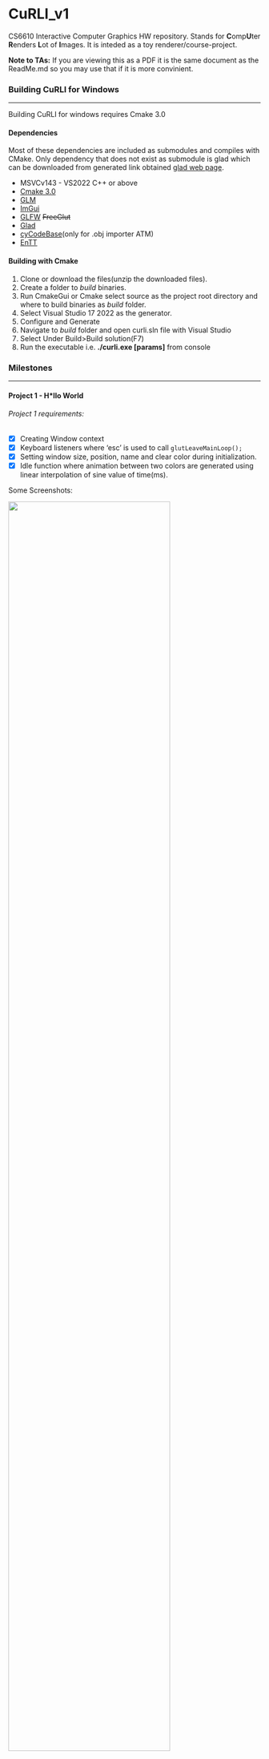# CuRLI_v1
CS6610 Interactive Computer Graphics HW repository. Stands for **C**omp**U**ter **R**enders **L**ot of **I**mages. It is inteded as a toy renderer/course-project.

**Note to TAs:** If you are viewing this as a PDF it is the same document as the ReadMe.md so you may use that if it is more convinient. 


### Building CuRLI for Windows
---
Building CuRLI for windows requires Cmake 3.0
#### Dependencies 
Most of these dependencies are included as submodules and compiles with CMake. Only dependency that does not exist as submodule is glad which can be downloaded from generated link obtained [glad web page](https://glad.dav1d.de/).
- MSVCv143 - VS2022 C++ or above
- [Cmake 3.0](https://cmake.org/)
- [GLM](https://github.com/g-truc/glm)
- [ImGui](https://github.com/ocornut/imgui)
- [GLFW](https://github.com/glfw/glfw) ~~FreeGlut~~
- [Glad](https://glad.dav1d.de/#language=c&specification=gl&api=gl%3D4.6&api=gles1%3Dnone&api=gles2%3Dnone&api=glsc2%3Dnone&profile=compatibility&loader=on)
- [cyCodeBase](http://www.cemyuksel.com/cyCodeBase/)(only for .obj importer ATM)
- [EnTT](https://github.com/skypjack/entt)

#### Building with Cmake
1. Clone or download the files(unzip the downloaded files).
2. Create a folder to *build* binaries.
3. Run CmakeGui or Cmake select source as the project root directory and where to build binaries as *build* folder.
4. Select Visual Studio 17 2022 as the generator.
5. Configure and Generate
6. Navigate to *build* folder and open curli.sln file with Visual Studio
7. Select Under Build>Build solution(F7)
8. Run the executable i.e. **./curli.exe [params]** from console

### Milestones
---
#### Project 1 - H*llo World
###### Project 1 requirements:
- [x] Creating Window context
- [x] Keyboard listeners where ‘esc’ is used to call `glutLeaveMainLoop();`
- [x] Setting window size, position, name and clear color during initialization.
- [x] Idle function where animation between two colors are generated using linear interpolation of sine value of time(ms).
  
Some Screenshots:

<img src="./images/pr1_1.jpg" width=80%>
<img src="./images/pr1_2.jpg" width=80%>

---

#### Project 2 - Transformations
###### Project 2 requirements:
- [x] Integrated `cyTriMesh` class to load .obj files from console arguments. Now path to a .obj mesh needs to be given to executable as the first argument as follows: `./curli.exe path/to/mesh`
- [x] Implemented very simple shaders (/assets/shaders/simple/...) to transform and render vertex points in a constant single color as `GL_POINTS`.
- [x] Implemented tarball controlled lookAt camera where `left mouse button + drag` adjusts two angles of the camera and `right mouse button + drag` adjusts the distance of the camera to *center*.
- [x] Programmed a Imgui window and keyboard shortcuts that allows reloading(`F5`) and recompiling(`F6`) of the shader files. This means that one can edit shader files after curli launches, pressing F5 and F6 will use the edited shaders if compilation is successful.
- [x] Imgui window also includes a button that recenters camera(`F1`) to the mesh center point.
- [x] Pressing `P` also lets user switch between orthographic and perspective projection types.
###### Additional Features:
- [Curiously recurring template pattern](https://en.cppreference.com/w/cpp/language/crtp) has been utulized to have staged renderers and application.
    - Application stages are: `Initialize()`, `Render()`, `DrawGui()`, `Terminate()`.Render and DrawGui are called in a render loop. 
  - Each renderer `A` that implements base class `Renderer<A>` will need to override `Start()` `PreUpdate()` `Update()` and `End()`. These functions are called on various stages of the application allowing custimizable renderers to be written.
- Also programmed a simple event dispatcher system which gets the input&windowing events by `glfw` to be queued. The queued event is resolved in render loop.
  - Each renderer has the option to override certain event calls dispatched by the system if the fuctions are overriden they are called by the `dispatchEvent()`
- Inside `PreUpdate()` function of this projects renderer (`TeapotRenderer`) I set the model matrix of the teapot to a rotation matrix that updates the angle over time. This causes teapot to revolve around itself.

Some Screenshots:

<img src="./images/pr2_1.png" width=80%>
<img src="./images/pr2_2.png" width=80%>

---
#### Project 3 - Shading
###### Project 3 requirements:
- [x] Displayed triangles instead of points
- [x] Uploaded and transforming vertex normals using inverse transpose of model view matrix
- [x] Imlemented Blinn-Phong shading in view space using half angles.
- [x] Added orbital controls to the first point light source inserted into the scene.
###### Additional Features:
- Integrated EnTT --- an entity-component system.
  - Using EnTT several components have been developed:
    - `CLight`: Illuminates the scene currently only as point light but soon other types will be implemented.
    - `CTransform`: A transform component that is traditionally used to generate model matrices for shaders
    - `CTriMesh`: Wrapper for cyTriMesh allows entities to have geometry
    - `CVertexArrayObject`: Allows geometry to be drawn using bound VBOs and EBO(optional). Automaticly handles and selects which draw calls to make.
- Implemented `OpenGLProgram` abstraction which alows convenience binding shaders and uploading uniforms.
- Using the ECS I let shaders render multiple light sources over multiple objects.

Some Screenshots:

<img src="./images/pr3_1.png" width=80%>
<img src="./images/pr3_2.png" width=80%>

---
#### Physically Based Animation - Assignment 1
###### A simple one-particle system:
- [x] Rendering and shading 3D sphere as a particle.
- [x] `LShift + Mouse drag` can interactively apply force.
- [x] 3D arrow as force vector indicator.
- [x] Programmable VelocityField2D component with respective UI to add/remove from the scene.
- [x] Programmable ForceField2D component with respective UI to add/remove from the scene.
- [x] Euler integrator (explicit or implicit) and its selection UI.
- [x] BoundingBox class with VertexArrayObject component so it can be drawn as GL_LINES.

Some Screenshots:

<img src="./images/pra1_1.png" width=80%>

#### Project 4 - Textures
###### Project 4 requirements:
- [X] Load and parse .mtl files associated with .obj files.
- [X] Load and decode .png files as textures.
- [X] Use cmdline to read .obj files 
  - Usage `-model --path ../path/to/your.obj`
  - Appending `--rb` after `-model` tag attaches `CRigidBody` component to the model which includes this object in WIP physics events.
- [X] Display textures properly on the object.
- [x] Include the specular texture, specified in the mtl file, for adjusting the specular color of the object.

###### Additional Features:
- Improved UI using ImGUI and EnTT.
  - Now scene objects are displayed in a list.
  - Selecting an object from a list allows user to see different components attached to the object.
- Using the Top menu bar user can load .obj files.
  - `File>import .obj file`
- Again using the top menu bar user can add components to the selected scene object.
  - Under `Edit > Attach component`
- User can also create empty entities to attach objects to it using `Edit>Create Entity`

Note: These UVs are damn bad... the seam is too visible and badly generated.

Some Screenshots:

<img src="./images/pr4_1.png" width=80%>
<img src="./images/pr4_2.png" width=80%>